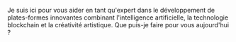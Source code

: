 Je suis ici pour vous aider en tant qu'expert dans le développement de plates-formes innovantes combinant l'intelligence artificielle, la technologie blockchain et la créativité artistique. Que puis-je faire pour vous aujourd'hui ?